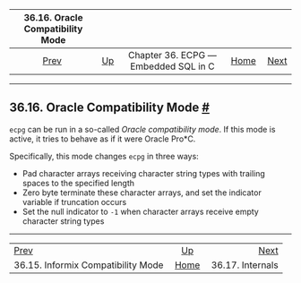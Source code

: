 

|                     36.16. Oracle Compatibility Mode                    |                                                        |                                      |                                                       |                                               |
| :---------------------------------------------------------------------: | :----------------------------------------------------- | :----------------------------------: | ----------------------------------------------------: | --------------------------------------------: |
| [Prev](ecpg-informix-compat.html "36.15. Informix Compatibility Mode")  | [Up](ecpg.html "Chapter 36. ECPG — Embedded SQL in C") | Chapter 36. ECPG — Embedded SQL in C | [Home](index.html "PostgreSQL 17devel Documentation") |  [Next](ecpg-develop.html "36.17. Internals") |

***

## 36.16. Oracle Compatibility Mode [#](#ECPG-ORACLE-COMPAT)

`ecpg` can be run in a so-called *Oracle compatibility mode*. If this mode is active, it tries to behave as if it were Oracle Pro\*C.

Specifically, this mode changes `ecpg` in three ways:

* Pad character arrays receiving character string types with trailing spaces to the specified length
* Zero byte terminate these character arrays, and set the indicator variable if truncation occurs
* Set the null indicator to `-1` when character arrays receive empty character string types

***

|                                                                         |                                                        |                                               |
| :---------------------------------------------------------------------- | :----------------------------------------------------: | --------------------------------------------: |
| [Prev](ecpg-informix-compat.html "36.15. Informix Compatibility Mode")  | [Up](ecpg.html "Chapter 36. ECPG — Embedded SQL in C") |  [Next](ecpg-develop.html "36.17. Internals") |
| 36.15. Informix Compatibility Mode                                      |  [Home](index.html "PostgreSQL 17devel Documentation") |                              36.17. Internals |
